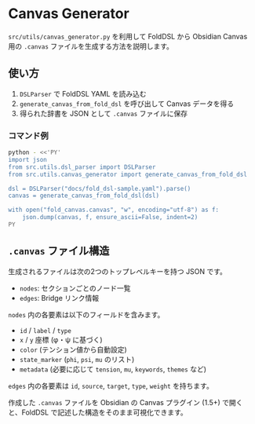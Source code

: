 # Canvas Generator

`src/utils/canvas_generator.py` を利用して FoldDSL から Obsidian Canvas 用の `.canvas` ファイルを生成する方法を説明します。

## 使い方

1. `DSLParser` で FoldDSL YAML を読み込む
2. `generate_canvas_from_fold_dsl` を呼び出して Canvas データを得る
3. 得られた辞書を JSON として `.canvas` ファイルに保存

### コマンド例

```bash
python - <<'PY'
import json
from src.utils.dsl_parser import DSLParser
from src.utils.canvas_generator import generate_canvas_from_fold_dsl

dsl = DSLParser("docs/fold_dsl-sample.yaml").parse()
canvas = generate_canvas_from_fold_dsl(dsl)

with open("fold_canvas.canvas", "w", encoding="utf-8") as f:
    json.dump(canvas, f, ensure_ascii=False, indent=2)
PY
```

## `.canvas` ファイル構造

生成されるファイルは次の2つのトップレベルキーを持つ JSON です。

- `nodes`: セクションごとのノード一覧
- `edges`: Bridge リンク情報

`nodes` 内の各要素は以下のフィールドを含みます。

- `id` / `label` / `type`
- `x` / `y` 座標 (φ・ψ に基づく)
- `color` (テンション値から自動設定)
- `state_marker` (`phi`, `psi`, `mu` のリスト)
- `metadata` (必要に応じて `tension`, `mu`, `keywords`, `themes` など)

`edges` 内の各要素は `id`, `source`, `target`, `type`, `weight` を持ちます。

作成した `.canvas` ファイルを Obsidian の Canvas プラグイン (1.5+) で開くと、FoldDSL で記述した構造をそのまま可視化できます。
